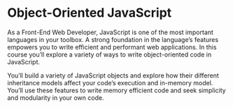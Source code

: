 # Object-Oriented JavaScript

As a Front-End Web Developer, JavaScript is one of the most important languages in your toolbox. A strong foundation in the language’s features empowers you to write efficient and performant web applications. In this course you’ll explore a variety of ways to write object-oriented code in JavaScript.

You’ll build a variety of JavaScript objects and explore how their different inheritance models affect your code’s execution and in-memory model. You’ll use these features to write memory efficient code and seek simplicity and modularity in your own code.
